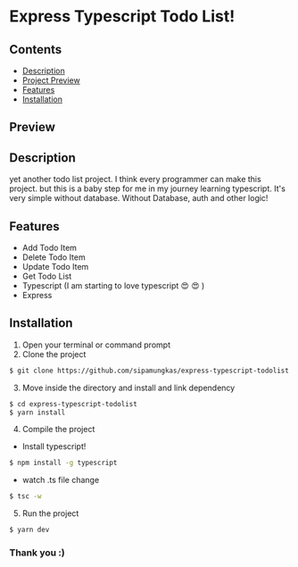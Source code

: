 # Express Typescript Todo List!

## Contents

- [Description](#description)
- [Project Preview](#preview)
- [Features](#features)
- [Installation](#installation)

## Preview

## Description

yet another todo list project. I think every programmer can make this project. but this is a baby step for me in my journey learning typescript. It's very simple without database. Without Database, auth and other logic!

## Features

- Add Todo Item
- Delete Todo Item
- Update Todo Item
- Get Todo List
- Typescript (I am starting to love typescript :heart_eyes: :heart_eyes: )
- Express

## Installation

1. Open your terminal or command prompt
2. Clone the project

```bash
$ git clone https://github.com/sipamungkas/express-typescript-todolist.git
```

3. Move inside the directory and install and link dependency

```bash
$ cd express-typescript-todolist
$ yarn install
```

4. Compile the project

- Install typescript!

```bash
$ npm install -g typescript
```

- watch .ts file change

```bash
$ tsc -w
```

5. Run the project

```bash
$ yarn dev
```

### Thank you :)
